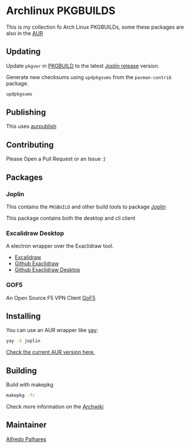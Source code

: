 # Archlinux PKGBUILDS


This is my collection fo Arch Linux PKGBUILDs, some these packages are also in the
[AUR](https://aur.archlinux.org)


## Updating

Update `pkgver` in [PKGBUILD](./joplin/PKGBUILD) to the latest [Joplin release](https://github.com/laurent22/joplin/releases) version.

Generate new checksums using `updpkgsums` from the `pacman-contrib` package.

```sh
updpkgsums
```

## Publishing

This uses [aurpublish](https://github.com/eli-schwartz/aurpublish)



## Contributing

Please Open a Pull Request or an Issue :)
## Packages

### Joplin 

This contains the `PKGBUILD` and other build tools to package
[Joplin](https://joplin.cozic.net/)

This package contains both the desktop and cli client


### Excalidraw Desktop

A electron wrapper over the Exaclidraw tool.
* [Excalidraw](https://excalidraw.com/)
* [Github Exaclidraw](https://github.com/excalidraw/excalidraw)
* [Github Exaclidraw Desktop](https://github.com/excalidraw/excalidraw-desktop)


### GOF5

An Open Source F5 VPN Client [GoF5](https://github.com/kayrus/gof5)

## Installing

You can use an AUR wrapper like [yay](https://aur.archlinux.org/packages/yay/):

```sh
yay -S joplin
```

[Check the current AUR version here.](https://aur.archlinux.org/packages/joplin/)

## Building

Build with makepkg

```sh
makepkg -fc
```

Check more information on the [Archwiki](https://wiki.archlinux.org/index.php/Makepkg)

## Maintainer

 [Alfredo Palhares](https://github.com/alfredopalhares)

